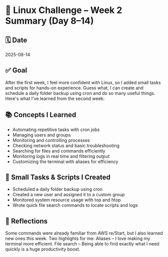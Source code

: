 # 🐧 Linux Challenge – Week 2 Summary (Day 8–14)

## 🗓️ Date  
2025-08-14

## ✅ Goal  
After the first week, I feel more confident with Linux, so I added small tasks and scripts for hands-on experience. Guess what, I can create and schedule a daily folder backup using cron and do so many useful things. Here's what I've learned from the second week:

## 📚 Concepts I Learned
- Automating repetitive tasks with cron jobs
- Managing users and groups
- Monitoring and controlling processes
- Checking network status and basic troubleshooting
- Searching for files and commands efficiently
- Monitoring logs in real time and filtering output
- Customizing the terminal with aliases for efficiency

## 🔧 Small Tasks & Scripts I Created
- Scheduled a daily folder backup using cron
- Created a new user and assigned it to a custom group
- Monitored system resource usage with top and htop
- Wrote quick file search commands to locate scripts and logs

## 📝 Reflections
Some commands were already familiar from AWS re/Start, but I also learned new ones this week.
Two highlights for me:
Aliases – I love making my terminal more efficient.
File search – Being able to find exactly what I need quickly is a huge productivity boost.